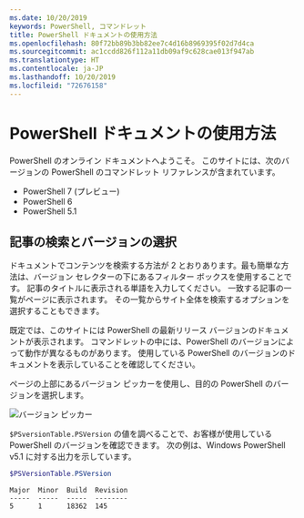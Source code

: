 ```yaml
---
ms.date: 10/20/2019
keywords: PowerShell, コマンドレット
title: PowerShell ドキュメントの使用方法
ms.openlocfilehash: 80f72bb89b3bb82ee7c4d16b8969395f02d7d4ca
ms.sourcegitcommit: ac1ccdd826f112a11db09af9c628cae013f947ab
ms.translationtype: HT
ms.contentlocale: ja-JP
ms.lasthandoff: 10/20/2019
ms.locfileid: "72676158"
---
```

# <a name="how-to-use-the-powershell-documentation"></a>PowerShell ドキュメントの使用方法

PowerShell のオンライン ドキュメントへようこそ。 このサイトには、次のバージョンの PowerShell のコマンドレット リファレンスが含まれています。

- PowerShell 7 (プレビュー)
- PowerShell 6
- PowerShell 5.1

## <a name="finding-articles-and-selecting-a-version"></a>記事の検索とバージョンの選択

ドキュメントでコンテンツを検索する方法が 2 とおりあります。最も簡単な方法は、バージョン セレクターの下にあるフィルター ボックスを使用することです。 記事のタイトルに表示される単語を入力してください。 一致する記事の一覧がページに表示されます。 その一覧からサイト全体を検索するオプションを選択することもできます。

既定では、このサイトには PowerShell の最新リリース バージョンのドキュメントが表示されます。 コマンドレットの中には、PowerShell のバージョンによって動作が異なるものがあります。 使用している PowerShell のバージョンのドキュメントを表示していることを確認してください。

ページの上部にあるバージョン ピッカーを使用し、目的の PowerShell のバージョンを選択します。

![バージョン ピッカー](images/how-to-use-docs/version-search.gif)

`$PSversionTable.PSVersion` の値を調べることで、お客様が使用している PowerShell のバージョンを確認できます。 次の例は、Windows PowerShell v5.1 に対する出力を示しています。

```powershell
$PSVersionTable.PSVersion
```

```Output
Major  Minor  Build  Revision
-----  -----  -----  --------
5      1      18362  145
```
